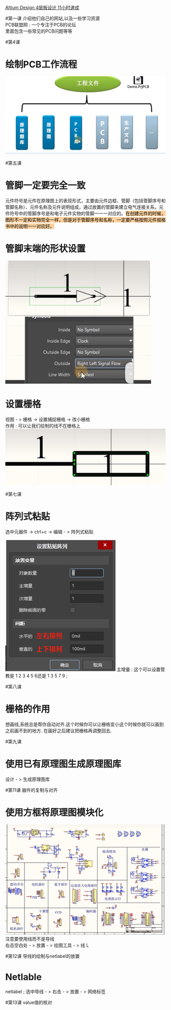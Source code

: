 [Altium Design 4层板设计 11小时速成](https://www.bilibili.com/video/BV16t411N7RD?p=27&spm_id_from=pageDriver&vd_source=2f6e531d9d833ca7fdcd8c5bb99bd1bb)  

#第一课
介绍他们自己的网站,以及一些学习资源  
PCB联盟网 : 一个专注于PCB的论坛   
里面包含一些常见的PCB问题等等

#第4课
# 绘制PCB工作流程
![绘制PCB工作流程](assets/截图_20231205111637.png)

#第五课
# 管脚一定要完全一致
元件符号是元件在原理图上的表现形式，主要由元件边框、管脚（包括管脚序号和管脚名称）、元件名称及元件说明组成，通过放置的管脚来建立电气连接关系。元件符号中的管脚序号是和电子元件实物的管脚一一一对应的。<mark style="background: #FFB86CA6;">在创建元件的时候，图形不一定和实物完全一样，但是对于管脚序号和名称，一定要严格按照元件规格书中的说明一一对应好。</mark>

# 管脚末端的形状设置

![管脚末端的形状设置](assets/截图_20231205152831.png)
# 设置栅格
视图 - > 栅格 -> 设置捕捉栅格  -> 改小栅格    
作用 : 可以让我们绘制的线不在栅格上  
![](assets/截图_20231205153306.png)

#第七课
# 阵列式粘贴
选中元器件 -> ctrl+c -> 编辑 - > 阵列式粘贴  

![阵列式粘贴](assets/Pasted%20image%2020231205154413.png)
主增量 : 这个可以设置管教是 1 2 3 4 5 6还是 1 3 5 7 9 ;  

#第八课 

# 栅格的作用

想画线,系统总是帮你自动对齐.这个时候你可以让栅格变小这个时候你就可以画到之前画不到的地方. 在画好之后建议把栅格再调整回去.  


#第九课 

# 使用已有原理图生成原理图库
设计 - > 生成原理图库  


#第11课
器件的复制与对齐

# 使用方框将原理图模块化
![使用方框将原理图模块化](assets/截图_20231205163933.png)
注意要使用线而不是导线  
右击空白处 - > 放置 - > 绘图工具 - > 线 L  

#第12课
导线的绘制与netlabel的放置   

# Netlable
netlabel ; 选中导线 - > 右击 - > 放置 - > 网络标签

#第13课 
value值的核对


